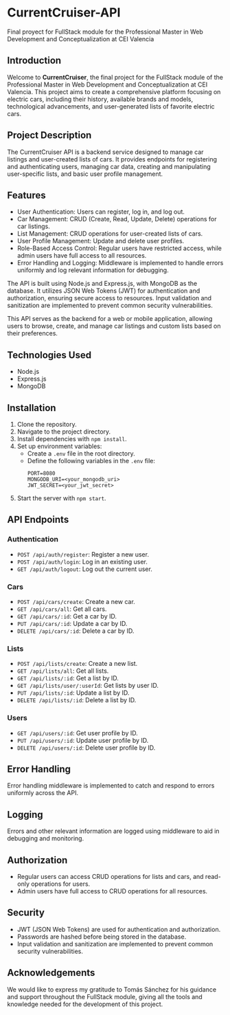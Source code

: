 # CurrentCruiser-API

Final proyect for FullStack module for the Professional Master in Web Development and Conceptualization at CEI Valencia

## Introduction

Welcome to **CurrentCruiser**, the final project for the FullStack module of the Professional Master in Web Development and Conceptualization at CEI Valencia. This project aims to create a comprehensive platform focusing on electric cars, including their history, available brands and models, technological advancements, and user-generated lists of favorite electric cars.

## Project Description

The CurrentCruiser API is a backend service designed to manage car listings and user-created lists of cars. It provides endpoints for registering and authenticating users, managing car data, creating and manipulating user-specific lists, and basic user profile management.

## Features

-   User Authentication: Users can register, log in, and log out.
-   Car Management: CRUD (Create, Read, Update, Delete) operations for car listings.
-   List Management: CRUD operations for user-created lists of cars.
-   User Profile Management: Update and delete user profiles.
-   Role-Based Access Control: Regular users have restricted access, while admin users have full access to all resources.
-   Error Handling and Logging: Middleware is implemented to handle errors uniformly and log relevant information for debugging.

The API is built using Node.js and Express.js, with MongoDB as the database. It utilizes JSON Web Tokens (JWT) for authentication and authorization, ensuring secure access to resources. Input validation and sanitization are implemented to prevent common security vulnerabilities.

This API serves as the backend for a web or mobile application, allowing users to browse, create, and manage car listings and custom lists based on their preferences.

## Technologies Used

-   Node.js
-   Express.js
-   MongoDB

## Installation

1. Clone the repository.
2. Navigate to the project directory.
3. Install dependencies with `npm install`.
4. Set up environment variables:
    - Create a `.env` file in the root directory.
    - Define the following variables in the `.env` file:
        ```
        PORT=8080
        MONGODB_URI=<your_mongodb_uri>
        JWT_SECRET=<your_jwt_secret>
        ```
5. Start the server with `npm start`.

## API Endpoints

### Authentication

-   `POST /api/auth/register`: Register a new user.
-   `POST /api/auth/login`: Log in an existing user.
-   `GET /api/auth/logout`: Log out the current user.

### Cars

-   `POST /api/cars/create`: Create a new car.
-   `GET /api/cars/all`: Get all cars.
-   `GET /api/cars/:id`: Get a car by ID.
-   `PUT /api/cars/:id`: Update a car by ID.
-   `DELETE /api/cars/:id`: Delete a car by ID.

### Lists

-   `POST /api/lists/create`: Create a new list.
-   `GET /api/lists/all`: Get all lists.
-   `GET /api/lists/:id`: Get a list by ID.
-   `GET /api/lists/user/:userId`: Get lists by user ID.
-   `PUT /api/lists/:id`: Update a list by ID.
-   `DELETE /api/lists/:id`: Delete a list by ID.

### Users

-   `GET /api/users/:id`: Get user profile by ID.
-   `PUT /api/users/:id`: Update user profile by ID.
-   `DELETE /api/users/:id`: Delete user profile by ID.

## Error Handling

Error handling middleware is implemented to catch and respond to errors uniformly across the API.

## Logging

Errors and other relevant information are logged using middleware to aid in debugging and monitoring.

## Authorization

-   Regular users can access CRUD operations for lists and cars, and read-only operations for users.
-   Admin users have full access to CRUD operations for all resources.

## Security

-   JWT (JSON Web Tokens) are used for authentication and authorization.
-   Passwords are hashed before being stored in the database.
-   Input validation and sanitization are implemented to prevent common security vulnerabilities.

## Acknowledgements

We would like to express my gratitude to Tomás Sánchez for his guidance and support throughout the FullStack module, giving all the tools and knowledge needed for the development of this project.
